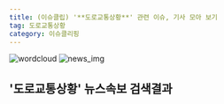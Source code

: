 ```yaml
---
title: (이슈클립) '**도로교통상황**' 관련 이슈, 기사 모아 보기
tag: 도로교통상황
category: 이슈클리핑
---
```

![wordcloud](https://s3.ap-northeast-2.amazonaws.com/lyrics101-wordcloud/2018-09-25-1537863449.png)
![news_img](https://user-images.githubusercontent.com/42597476/44507050-1206f400-a6e4-11e8-8d98-7ffbfebb353f.png)
## **'**도로교통상황**'** 뉴스속보 검색결과

